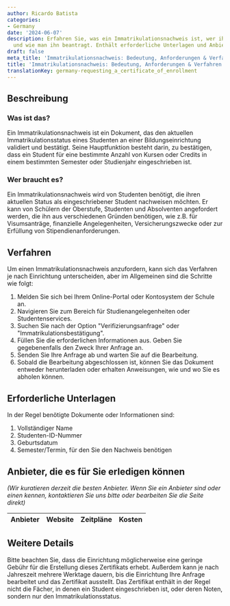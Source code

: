 ```yaml
---
author: Ricardo Batista
categories:
- Germany
date: '2024-06-07'
description: Erfahren Sie, was ein Immatrikulationsnachweis ist, wer ihn benötigt
  und wie man ihn beantragt. Enthält erforderliche Unterlagen und Anbieterdetails.
draft: false
meta_title: 'Immatrikulationsnachweis: Bedeutung, Anforderungen & Verfahren'
title: 'Immatrikulationsnachweis: Bedeutung, Anforderungen & Verfahren'
translationKey: germany-requesting_a_certificate_of_enrollment
---
```



## Beschreibung
### Was ist das?
Ein Immatrikulationsnachweis ist ein Dokument, das den aktuellen Immatrikulationsstatus eines Studenten an einer Bildungseinrichtung validiert und bestätigt. Seine Hauptfunktion besteht darin, zu bestätigen, dass ein Student für eine bestimmte Anzahl von Kursen oder Credits in einem bestimmten Semester oder Studienjahr eingeschrieben ist.
### Wer braucht es?
Ein Immatrikulationsnachweis wird von Studenten benötigt, die ihren aktuellen Status als eingeschriebener Student nachweisen möchten. Er kann von Schülern der Oberstufe, Studenten und Absolventen angefordert werden, die ihn aus verschiedenen Gründen benötigen, wie z.B. für Visumsanträge, finanzielle Angelegenheiten, Versicherungszwecke oder zur Erfüllung von Stipendienanforderungen.

## Verfahren
Um einen Immatrikulationsnachweis anzufordern, kann sich das Verfahren je nach Einrichtung unterscheiden, aber im Allgemeinen sind die Schritte wie folgt:

1. Melden Sie sich bei Ihrem Online-Portal oder Kontosystem der Schule an.
2. Navigieren Sie zum Bereich für Studienangelegenheiten oder Studentenservices.
3. Suchen Sie nach der Option "Verifizierungsanfrage" oder "Immatrikulationsbestätigung".
4. Füllen Sie die erforderlichen Informationen aus. Geben Sie gegebenenfalls den Zweck Ihrer Anfrage an.
5. Senden Sie Ihre Anfrage ab und warten Sie auf die Bearbeitung.
6. Sobald die Bearbeitung abgeschlossen ist, können Sie das Dokument entweder herunterladen oder erhalten Anweisungen, wie und wo Sie es abholen können.

## Erforderliche Unterlagen
In der Regel benötigte Dokumente oder Informationen sind:

1. Vollständiger Name
2. Studenten-ID-Nummer
3. Geburtsdatum
4. Semester/Termin, für den Sie den Nachweis benötigen

## Anbieter, die es für Sie erledigen können

_(Wir kuratieren derzeit die besten Anbieter. Wenn Sie ein Anbieter sind oder einen kennen, kontaktieren Sie uns bitte oder bearbeiten Sie die Seite direkt)_

| Anbieter | Website | Zeitpläne | Kosten |
| --------------- | --------------- | :-------------: | :-------------: |

## Weitere Details
Bitte beachten Sie, dass die Einrichtung möglicherweise eine geringe Gebühr für die Erstellung dieses Zertifikats erhebt. Außerdem kann je nach Jahreszeit mehrere Werktage dauern, bis die Einrichtung Ihre Anfrage bearbeitet und das Zertifikat ausstellt. Das Zertifikat enthält in der Regel nicht die Fächer, in denen ein Student eingeschrieben ist, oder deren Noten, sondern nur den Immatrikulationsstatus.